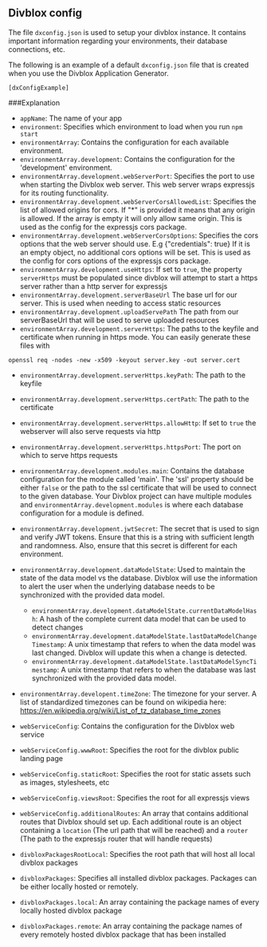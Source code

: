 ## Divblox config

The file `dxconfig.json` is used to setup your divblox instance. It contains
important information regarding your environments, their database connections, etc.

The following is an example of a default `dxconfig.json` file that is created
when you use the Divblox Application Generator.

```
[dxConfigExample]
```

###Explanation

-   `appName`: The name of your app
-   `environment`: Specifies which environment to load when you run `npm start`
-   `environmentArray`: Contains the configuration for each available environment.
-   `environmentArray.development`: Contains the configuration for the 'development' environment.
-   `environmentArray.development.webServerPort`: Specifies the port to use when starting the Divblox web server. This web
    server wraps expressjs for its routing functionality.
-   `environmentArray.development.webServerCorsAllowedList`: Specifies the list of allowed origins for cors. If "\*"
    is provided it means that any origin is allowed. If the array is empty it will only allow same origin. This is used as the
    config for the expressjs cors package.
-   `environmentArray.development.webServerCorsOptions`: Specifies the cors options that the web server should use. E.g {"credentials": true}
    If it is an empty object, no additional cors options will be set. This is used as the config for cors options of the expressjs cors package.
-   `environmentArray.development.useHttps`: If set to `true`, the property `serverHttps` must be populated since divblox
    will attempt to start a https server rather than a http server for expressjs
-   `environmentArray.development.serverBaseUrl` The base url for our server. This is used when needing to access static resources
-   `environmentArray.development.uploadServePath` The path from our serverBaseUrl that will be used to serve uploaded resources
-   `environmentArray.development.serverHttps`: The paths to the keyfile and certificate when running in https mode.
    You can easily generate these files with

`openssl req -nodes -new -x509 -keyout server.key -out server.cert`

-   `environmentArray.development.serverHttps.keyPath`: The path to the keyfile
-   `environmentArray.development.serverHttps.certPath`: The path to the certificate
-   `environmentArray.development.serverHttps.allowHttp`: If set to `true` the webserver will also serve requests via http
-   `environmentArray.development.serverHttps.httpsPort`: The port on which to serve https requests

-   `environmentArray.development.modules.main`: Contains the database configuration for the module called 'main'. The 'ssl'
    property should be either `false` or the path to the ssl certificate that will be used to connect to the given database.
    Your Divblox project can have multiple modules and `environmentArray.development.modules` is where each database
    configuration for a module is defined.

-   `environmentArray.development.jwtSecret`: The secret that is used to sign and verify JWT tokens. Ensure that
    this is a string with sufficient length and randomness. Also, ensure that this secret is different for each environment.

-   `environmentArray.development.dataModelState`: Used to maintain the state of the data model vs the database.
    Divblox will use the information to alert the user when the underlying database needs to be synchronized with
    the provided data model.

    -   `environmentArray.development.dataModelState.currentDataModelHash`: A hash of the complete current data model that
        can be used to detect changes
    -   `environmentArray.development.dataModelState.lastDataModelChangeTimestamp`: A unix timestamp that refers to when the
        data model was last changed. Divblox will update this when a change is detected.
    -   `environmentArray.development.dataModelState.lastDataModelSyncTimestamp`: A unix timestamp that refers to when the
        database was last synchronized with the provided data model.

-   `environmentArray.developent.timeZone`: The timezone for your server. A list of standardized timezones can be found
    on wikipedia here: https://en.wikipedia.org/wiki/List_of_tz_database_time_zones

-   `webServiceConfig`: Contains the configuration for the Divblox web service
-   `webServiceConfig.wwwRoot`: Specifies the root for the divblox public landing page
-   `webServiceConfig.staticRoot`: Specifies the root for static assets such as images, stylesheets, etc
-   `webServiceConfig.viewsRoot`: Specifies the root for all expressjs views
-   `webServiceConfig.additionalRoutes`: An array that contains additional routes that Divblox should set up. Each additional
    route is an object containing a `location` (The url path that will be reached) and a `router` (The path to the expressjs
    router that will handle requests)
-   `divbloxPackagesRootLocal`: Specifies the root path that will host all local divblox packages
-   `divbloxPackages`: Specifies all installed divblox packages. Packages can be either locally hosted or remotely.
-   `divbloxPackages.local`: An array containing the package names of every locally hosted divblox package
-   `divbloxPackages.remote`: An array containing the package names of every remotely hosted divblox package that has been installed
